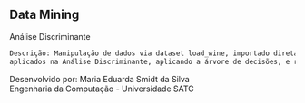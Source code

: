 ## Data Mining

Análise Discriminante

```bash
Descrição: Manipulação de dados via dataset load_wine, importado diretamente pelo sklearn.datasets, 
aplicados na Análise Discriminante, aplicando a árvore de decisões, e representando os dados visualmente.
```
Desenvolvido por: Maria Eduarda Smidt da Silva  
Engenharia da Computação - Universidade SATC
